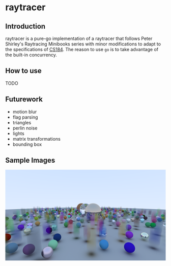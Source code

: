 # raytracer

## Introduction
raytracer is a pure-go implementation of a raytracer that follows Peter Shirley's Raytracing Minibooks series with minor modifications to adapt to the specifications of [CS184](http://inst.eecs.berkeley.edu/~cs184/fa16/assignments/as2/assignment-02.pdf). The reason to use `go` is to take advantage of the built-in concurrency.

## How to use
TODO

## Futurework
* motion blur
* flag parsing
* triangles
* perlin noise
* lights
* matrix transformations
* bounding box

## Sample Images
![stress]

[stress]: sample/stress.png

